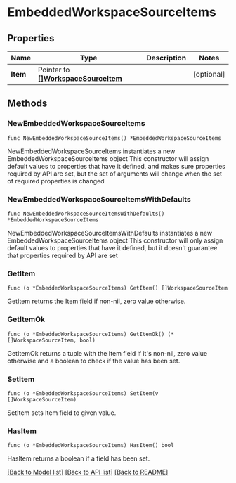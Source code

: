 <!--
Copyright (C) 2020-2023 Arm Limited or its affiliates and Contributors. All rights reserved.
SPDX-License-Identifier: Apache-2.0
-->
# EmbeddedWorkspaceSourceItems

## Properties

Name | Type | Description | Notes
------------ | ------------- | ------------- | -------------
**Item** | Pointer to [**[]WorkspaceSourceItem**](WorkspaceSourceItem.md) |  | [optional] 

## Methods

### NewEmbeddedWorkspaceSourceItems

`func NewEmbeddedWorkspaceSourceItems() *EmbeddedWorkspaceSourceItems`

NewEmbeddedWorkspaceSourceItems instantiates a new EmbeddedWorkspaceSourceItems object
This constructor will assign default values to properties that have it defined,
and makes sure properties required by API are set, but the set of arguments
will change when the set of required properties is changed

### NewEmbeddedWorkspaceSourceItemsWithDefaults

`func NewEmbeddedWorkspaceSourceItemsWithDefaults() *EmbeddedWorkspaceSourceItems`

NewEmbeddedWorkspaceSourceItemsWithDefaults instantiates a new EmbeddedWorkspaceSourceItems object
This constructor will only assign default values to properties that have it defined,
but it doesn't guarantee that properties required by API are set

### GetItem

`func (o *EmbeddedWorkspaceSourceItems) GetItem() []WorkspaceSourceItem`

GetItem returns the Item field if non-nil, zero value otherwise.

### GetItemOk

`func (o *EmbeddedWorkspaceSourceItems) GetItemOk() (*[]WorkspaceSourceItem, bool)`

GetItemOk returns a tuple with the Item field if it's non-nil, zero value otherwise
and a boolean to check if the value has been set.

### SetItem

`func (o *EmbeddedWorkspaceSourceItems) SetItem(v []WorkspaceSourceItem)`

SetItem sets Item field to given value.

### HasItem

`func (o *EmbeddedWorkspaceSourceItems) HasItem() bool`

HasItem returns a boolean if a field has been set.


[[Back to Model list]](../README.md#documentation-for-models) [[Back to API list]](../README.md#documentation-for-api-endpoints) [[Back to README]](../README.md)


